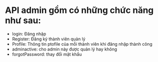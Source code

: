 # API admin gồm có những chức năng như sau:

- login: Đăng nhập
- Register: Đăng ký thành viên quản lý
- Profile: Thông tin ptofile của mỗi thành viên khi đăng nhập thành công
- adminactive: cho admin này được quản lý hay không
- forgotPassword:  thay đổi mật khẩu
